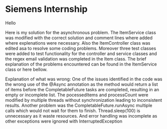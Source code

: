# Siemens Internship
Hello

Here is my solution for the asynchronous problem. The ItemService class was modified with the correct solution and comment lines where added where explenations were necessary. 
Also the ItemController class was edited asa to resolve some coding problems. Moreover three test classes were added to test functionality for the controller and service classes and 
the regex email validation was completed in the Item class. 
The brief explanation of the problems encountered can be found in the ItemService class or here bellow.

Explanation of what was wrong: One of the issues identified in the code was the wrong use of the @Async annotation as the method would return a list of items
before the CompletableFuture tasks are completed, resulting in an empty or incomplete list. The pocessedItems and processCount were modified by multiple threads without synchronization leading to inconsistent results. Another problem was the CompletableFuture.runAsync multiple calls which would not wait for them to finish. 
Thread.sleep(100) is unnecessary as it waste resources. And error handling was incomplete as other exceptions were ignored with InterruptedException
